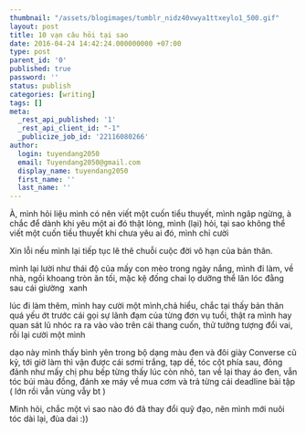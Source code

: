 ```yaml
---
thumbnail: "/assets/blogimages/tumblr_nidz40vwya1ttxeylo1_500.gif"
layout: post
title: 10 vạn câu hỏi tại sao
date: 2016-04-24 14:42:24.000000000 +07:00
type: post
parent_id: '0'
published: true
password: ''
status: publish
categories: [writing]
tags: []
meta:
  _rest_api_published: '1'
  _rest_api_client_id: "-1"
  _publicize_job_id: '22116080266'
author:
  login: tuyendang2050
  email: Tuyendang2050@gmail.com
  display_name: tuyendang2050
  first_name: ''
  last_name: ''
---
```

À, mình hỏi liệu mình có nên viết một cuốn tiểu thuyết, mình ngâp ngừng, à chắc để dành khi yêu một ai đó thật lòng, mình (lại) hỏi, tại sao không thể viết một cuốn tiều thuyết khi chưa yêu ai đó, mình chỉ cười


Xin lỗi nếu mình lại tiếp tục lê thê chuỗi cuộc đời vô hạn của bản thân.


mình lại lười như thái độ của mấy con mèo trong ngày nắng, mình đi làm, về nhà, ngồi khoang tròn ăn tối, mặc kệ đống chai lọ dưỡng thể lăn lóc đằng sau cái giường  xanh


lúc đi làm thêm, mình hay cười một mình,chả hiểu, chắc tại thấy bản thân quá yếu ớt trước cái gọi sự lãnh đạm của từng đơn vụ tuổi, thật ra mình hay quan sát lũ nhóc ra ra vào vào trên cái thang cuốn, thử tưởng tượng đổi vai, rồi lại cười một mình


dạo này mình thấy bình yên trong bộ dạng màu đen và đôi giày Converse cũ kỷ, tới giờ làm thì vận được cái sơmi trắng, tạp dề, tóc cột phía sau, đỏng đảnh như mấy chị phu bếp từng thấy lúc còn nhỏ, tan về lại thay áo đen, vẫn tóc búi màu đồng, đánh xe máy về mua cơm và trả từng cái deadline bài tập ( lớn rồi vẫn vùng vẫy bt )


Mình hỏi, chắc một vì sao nào đó đã thay đổi quỹ đạo, nên mình mới nuôi tóc dài lại, đùa dai :))
